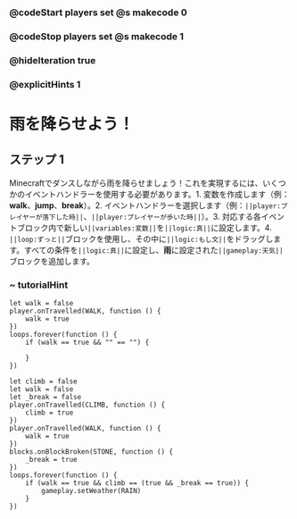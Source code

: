 ### @codeStart players set @s makecode 0
### @codeStop players set @s makecode 1

### @hideIteration true 
### @explicitHints 1


# 雨を降らせよう！

## ステップ 1
Minecraftでダンスしながら雨を降らせましょう！これを実現するには、いくつかのイベントハンドラーを使用する必要があります。1. 変数を作成します（例：**walk**、**jump**、**break**）。2. イベントハンドラーを選択します（例：``||player:プレイヤーが落下した時||``、``||player:プレイヤーが歩いた時||``）。3. 対応する各イベントブロック内で新しい``||variables:変数||``を``||logic:真||``に設定します。4. ``||loop:ずっと||``ブロックを使用し、その中に``||logic:もし文||``をドラッグします。すべての条件を``||logic:真||``に設定し、**雨**に設定された``||gameplay:天気||``ブロックを追加します。

### ~ tutorialHint
```blocks
let walk = false
player.onTravelled(WALK, function () {
    walk = true
})
loops.forever(function () {
    if (walk == true && "" == "") {
    	
    }
})

```

```ghost
let climb = false
let walk = false
let _break = false
player.onTravelled(CLIMB, function () {
    climb = true
})
player.onTravelled(WALK, function () {
    walk = true
})
blocks.onBlockBroken(STONE, function () {
    _break = true
})
loops.forever(function () {
    if (walk == true && climb == (true && _break == true)) {
        gameplay.setWeather(RAIN)
    }
})
```
